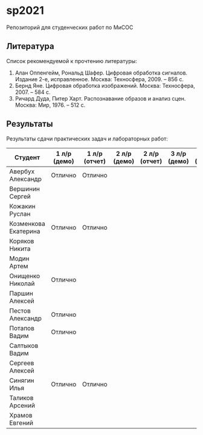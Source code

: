 # sp2021
Репозиторий для студенческих работ по МиСОС

Литература
----------
Список рекомендуемой к прочтению литературы:
1. Алан Оппенгейм, Рональд Шафер. Цифровая обработка сигналов. Издание 2-е, исправленное. Москва: Техносфера, 2009. – 856 с.
2. Бернд Яне. Цифровая обработка изображений. Москва: Техносфера, 2007. – 584 с.
3. Ричард Дуда, Питер Харт. Распознавание образов и анализ сцен. Москва: Мир, 1976. – 512 с.

Результаты
----------

Результаты сдачи практических задач и лабораторных работ:

| Студент              | 1 л/р (демо) | 1 л/р (отчет) | 2 л/р (демо) | 2 л/р (отчет) | 3 л/р (демо) | 3 л/р (отчет) |  1 п/р  |  2 п/р  |  3 п/р  |
| -------------------- | ------------ | ------------- | ------------ | ------------- | ------------ | ------------- | ------- | ------- | ------- |
| Авербух Александр    | Отлично      | Отлично       |              |               |              |               | Отлично | Отлично |         |
| Вершинин Сергей      |              |               |              |               |              |               |         |         |         |
| Кожакин Руслан       |              |               |              |               |              |               | Отлично | Отлично | Отлично |
| Козменкова Екатерина | Отлично      | Отлично       |              |               |              |               | Отлично | Отлично | Отлично |
| Коряков Никита       |              |               |              |               |              |               |         |         |         |
| Модин Артем          |              |               |              |               |              |               | Отлично |         |         |
| Онищенко Николай     | Отлично      |               |              |               |              |               |         |         |         |
| Паршин Алексей       |              |               |              |               |              |               |         |         |         |
| Пестов Александр     | Отлично      |               |              |               |              |               | Отлично |         |         |
| Потапов Вадим        | Отлично      |               |              |               |              |               | Отлично |         |         |
| Салтыков Вадим       |              |               |              |               |              |               | Отлично | Отлично |         |
| Сергеев Алексей      |              |               |              |               |              |               | Отлично | Отлично |         |
| Синягин Илья         | Отлично      | Отлично       |              |               |              |               | Отлично | Отлично | Отлично |
| Таликов Арсений      |              |               |              |               |              |               | Отлично | Отлично |         |
| Храмов Евгений       |              |               |              |               |              |               | Отлично |         |         |
